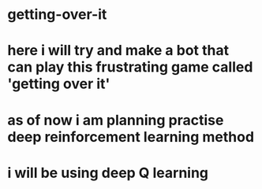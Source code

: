 # getting-over-it
# here i will try and make a bot that can play this frustrating game called 'getting over it' 
# as of now i am planning practise deep reinforcement learning method
# i will be using deep Q learning
